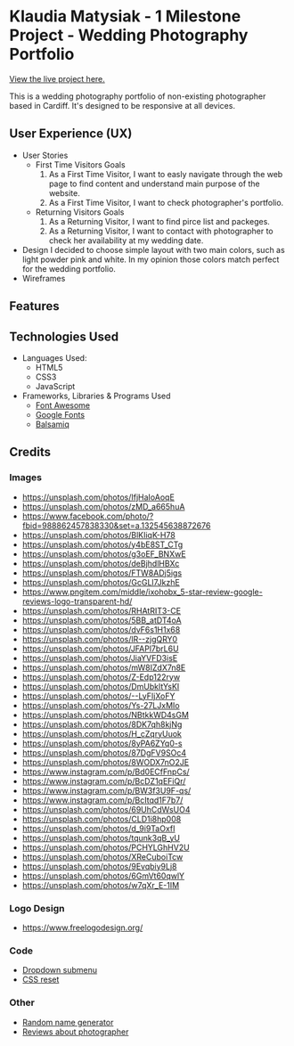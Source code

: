# Klaudia Matysiak - 1 Milestone Project - Wedding Photography Portfolio

[View the live project here.](https://klaudiamatysiak.github.io/1MP-Matysiak/)

This is a wedding photography portfolio of non-existing photographer based in Cardiff. It's designed to be responsive at all devices.

## User Experience (UX)
* User Stories
    - First Time Visitors Goals
        1. As a First Time Visitor, I want to easly navigate through the web page to find content and understand main purpose of the website.
        2. As a First Time Visitor, I want to check photographer's portfolio.
    - Returning Visitors Goals
        1. As a Returning Visitor, I want to find pirce list and packeges. 
        2. As a Returning Visitor, I want to contact with photographer to check her availability at my wedding date.
* Design
I decided to choose simple layout with two main colors, such as light powder pink and white. In my opinion those colors match perfect for the wedding portfolio.
* Wireframes

## Features

## Technologies Used
* Languages Used:
    - HTML5
    - CSS3
    - JavaScript
* Frameworks, Libraries & Programs Used
    - [Font Awesome](https://cdnjs.com/libraries/font-awesome) 
    - [Google Fonts](https://fonts.google.com/)
    - [Balsamiq](https://balsamiq.com/)

## Credits
### Images
* https://unsplash.com/photos/IfjHaIoAoqE
* https://unsplash.com/photos/zMD_a665huA
* https://www.facebook.com/photo/?fbid=988862457838330&set=a.132545638872676
* https://unsplash.com/photos/BlKIiqK-H78
* https://unsplash.com/photos/y4bE8ST_CTg
* https://unsplash.com/photos/g3oEF_BNXwE
* https://unsplash.com/photos/deBjhdlHBXc
* https://unsplash.com/photos/FTW8ADj5igs
* https://unsplash.com/photos/GcGLl7JkzhE
* https://www.pngitem.com/middle/ixohobx_5-star-review-google-reviews-logo-transparent-hd/
* https://unsplash.com/photos/RHAtRIT3-CE
* https://unsplash.com/photos/5BB_atDT4oA
* https://unsplash.com/photos/dvF6s1H1x68
* https://unsplash.com/photos/lR--zjgQRY0
* https://unsplash.com/photos/JFAPl7brL6U
* https://unsplash.com/photos/JiaYVFD3isE
* https://unsplash.com/photos/mW8IZdX7n8E
* https://unsplash.com/photos/Z-Edp122ryw
* https://unsplash.com/photos/DmUbkltYsKI
* https://unsplash.com/photos/--LyFIjXoFY
* https://unsplash.com/photos/Ys-27LJxMIo
* https://unsplash.com/photos/NBtkkWD4sGM
* https://unsplash.com/photos/8DK7qh8kjNg
* https://unsplash.com/photos/H_cZqryUuok
* https://unsplash.com/photos/8yPA6ZYq0-s
* https://unsplash.com/photos/87DgFV9SOc4
* https://unsplash.com/photos/8WODX7nO2JE
* https://www.instagram.com/p/Bd0ECfFnpCs/
* https://www.instagram.com/p/BcDZ1qEFiQr/
* https://www.instagram.com/p/BW3f3U9F-qs/
* https://www.instagram.com/p/BcItqd1F7b7/
* https://unsplash.com/photos/69UhCdWsUO4
* https://unsplash.com/photos/CLD1i8hp008
* https://unsplash.com/photos/d_9i9TaOxfI
* https://unsplash.com/photos/tqunk3qB_yU
* https://unsplash.com/photos/PCHYLGhHV2U
* https://unsplash.com/photos/XReCuboiTcw
* https://unsplash.com/photos/9Evqbiy9Lj8
* https://unsplash.com/photos/6GmVt60qwlY
* https://unsplash.com/photos/w7qXr_E-1IM

### Logo Design
* https://www.freelogodesign.org/
### Code
* [Dropdown submenu](https://www.w3schools.com/css/css_dropdowns.asp) 
* [CSS reset](https://meyerweb.com/eric/tools/css/reset/)
### Other
* [Random name generator](https://www.behindthename.com/random/)
* [Reviews about photographer](https://www.google.com/search?q=wedding+photographer+cardiff&tbm=lcl&sxsrf=ALeKk00daOgn2BE2GZGgLGkh4WULwSfLIA%3A1628373166200&ei=rgAPYYPbC8yO1fAPwoKE8AY&oq=wedding+photographer+cardiff&gs_l=psy-ab.3..35i39k1j0i203k1j0i5i30k1l2j0i8i30k1l2.147278.148419.0.148627.8.8.0.0.0.0.74.518.8.8.0....0...1c.1.64.psy-ab..0.8.517...35i304i39k1j0i7i30i19k1j0i7i5i30i19k1j0i8i7i30i19k1j0i13i5i30i19k1j0i7i30k1j0i8i7i30k1j0i7i5i30k1j0i19k1.0._utvbsjLFj0#rlfi=hd:;si:;mv:[[51.5815139,-3.1501865],[51.435374700000004,-3.2409722000000003]])